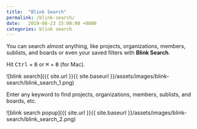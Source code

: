 ```yaml
---
title:  "Blink Search"
permalink: /blink-search/
date:   2019-08-23 15:00:00 +0800
categories: blink search
---
```

You can search almost anything, like projects, organizations, members, sublists, and boards or even your saved filters with **Blink Search**.

Hit <kbd>Ctrl</kbd> + <kbd>B</kbd> or <kbd>⌘</kbd> + <kbd>B</kbd> (for Mac).

![blink search]({{ site.url }}{{ site.baseurl }}/assets/images/blink-search/blink_search_1.png)

Enter any keyword to find projects, organizations, members, sublists, and boards, etc. 

![blink search popup]({{ site.url }}{{ site.baseurl }}/assets/images/blink-search/blink_search_2.png)